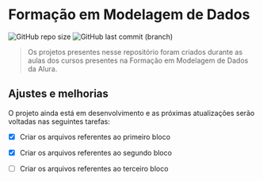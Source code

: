 # Formação em Modelagem de Dados

<!---Esses são exemplos. Veja https://shields.io para outras pessoas ou para personalizar este conjunto de escudos. Você pode querer incluir dependências, status do projeto e informações de licença aqui--->

![GitHub repo size](https://img.shields.io/github/repo-size/beatrizbarbedo/data-modeling-alura?color=b19cd9)
![GitHub last commit (branch)](https://img.shields.io/github/last-commit/beatrizbarbedo/data-modeling-alura/README?color=b19cd9&style=flat-square)

> Os projetos presentes nesse repositório foram criados durante as aulas dos cursos presentes na Formação em Modelagem de Dados da Alura. 

## Ajustes e melhorias

O projeto ainda está em desenvolvimento e as próximas atualizações serão voltadas nas seguintes tarefas:

- [x] Criar os arquivos referentes ao primeiro bloco
- [x] Criar os arquivos referentes ao segundo bloco
- [ ] Criar os arquivos referentes ao terceiro bloco

